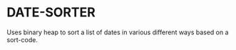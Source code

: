 # DATE-SORTER
Uses binary heap to sort a list of dates in various different ways based on a sort-code.
